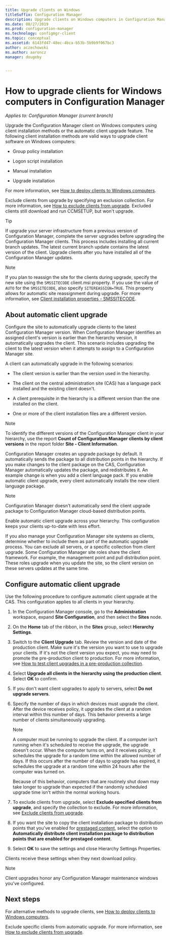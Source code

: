 ```yaml
---
title: Upgrade clients on Windows
titleSuffix: Configuration Manager
description: Upgrade clients on Windows computers in Configuration Manager.
ms.date: 08/27/2019
ms.prod: configuration-manager
ms.technology: configmgr-client
ms.topic: conceptual
ms.assetid: 6143fd47-48ec-4bca-b53b-5b9b9f067bc3
author: aczechowski
ms.author: aaroncz
manager: dougeby


---
```


# How to upgrade clients for Windows computers in Configuration Manager

*Applies to: Configuration Manager (current branch)*

Upgrade the Configuration Manager client on Windows computers using client installation methods or the automatic client upgrade feature. The following client installation methods are valid ways to upgrade client software on Windows computers:  

- Group policy installation  

- Logon script installation  

- Manual installation  

- Upgrade installation  

For more information, see [How to deploy clients to Windows computers](../../deploy/deploy-clients-to-windows-computers.md).

Exclude clients from upgrade by specifying an exclusion collection. For more information, see [How to exclude clients from upgrade](exclude-clients-windows.md). Excluded clients still download and run CCMSETUP, but won't upgrade.

> [!TIP]  
> If upgrade your server infrastructure from a previous version of Configuration Manager, complete the server upgrades before upgrading the Configuration Manager clients. This process includes installing all current branch updates. The latest current branch update contains the latest version of the client. Upgrade clients after you have installed all of the Configuration Manager updates.

> [!NOTE]
> If you plan to reassign the site for the clients during upgrade, specify the new site using the `SMSSITECODE` client.msi property. If you use the value of `AUTO` for the `SMSSITECODE`, also specify `SITEREASSIGN=TRUE`. This property allows for automatic site reassignment during upgrade. For more information, see [Client installation properties - SMSSITECODE](../../deploy/about-client-installation-properties.md#smssitecode).

## <a name="bkmk_autoupdate"></a> About automatic client upgrade

Configure the site to automatically upgrade clients to the latest Configuration Manager version. When Configuration Manager identifies an assigned client's version is earlier than the hierarchy version, it automatically upgrades the client. This scenario includes upgrading the client to the latest version when it attempts to assign to a Configuration Manager site.  

A client can automatically upgrade in the following scenarios:  

- The client version is earlier than the version used in the hierarchy.  

- The client on the central administration site (CAS) has a language pack installed and the existing client doesn't.  

- A client prerequisite in the hierarchy is a different version than the one installed on the client.  

- One or more of the client installation files are a different version.  

> [!NOTE]  
> To identify the different versions of the Configuration Manager client in your hierarchy, use the report **Count of Configuration Manager clients by client versions** in the report folder **Site - Client Information**.  

Configuration Manager creates an upgrade package by default. It automatically sends the package to all distribution points in the hierarchy. If you make changes to the client package on the CAS, Configuration Manager automatically updates the package, and redistributes it. An example change is when you add a client language pack. If you enable automatic client upgrade, every client automatically installs the new client language package.

> [!NOTE]  
> Configuration Manager doesn't automatically send the client upgrade package to Configuration Manager cloud-based distribution points.  

Enable automatic client upgrade across your hierarchy. This configuration keeps your clients up-to-date with less effort.  

If you also manage your Configuration Manager site systems as clients, determine whether to include them as part of the automatic upgrade process. You can exclude all servers, or a specific collection from client upgrade. Some Configuration Manager site roles share the client framework. For example, the management point and pull distribution point. These roles upgrade when you update the site, so the client version on these servers updates at the same time.

## <a name="bkmk_configure"></a> Configure automatic client upgrade

Use the following procedure to configure automatic client upgrade at the CAS. This configuration applies to all clients in your hierarchy.  

1. In the Configuration Manager console, go to the **Administration** workspace, expand **Site Configuration**, and then select the **Sites** node.  

1. On the **Home** tab of the ribbon, in the **Sites** group, select **Hierarchy Settings**.  

1. Switch to the **Client Upgrade** tab. Review the version and date of the production client. Make sure it's the version you want to use to upgrade your clients. If it's not the client version you expect, you may need to promote the pre-production client to production. For more information, see [How to test client upgrades in a pre-production collection](test-client-upgrades.md).  

1. Select **Upgrade all clients in the hierarchy using the production client**. Select **OK** to confirm.  

1. If you don't want client upgrades to apply to servers, select **Do not upgrade servers**.  

1. Specify the number of days in which devices must upgrade the client. After the device receives policy, it upgrades the client at a random interval within this number of days. This behavior prevents a large number of clients simultaneously upgrading.

    > [!NOTE]
    > A computer must be running to upgrade the client. If a computer isn't running when it's scheduled to receive the upgrade, the upgrade doesn't occur. When the computer turns on, and it receives policy, it schedules the upgrade for a random time within the allowed number of days. If this occurs after the number of days to upgrade has expired, it schedules the upgrade at a random time within 24 hours after the computer was turned on.
    >
    > Because of this behavior, computers that are routinely shut down may take longer to upgrade than expected if the randomly scheduled upgrade time isn't within the normal working hours.

1. To exclude clients from upgrade, select **Exclude specified clients from upgrade**, and specify the collection to exclude. For more information, see [Exclude clients from upgrade](exclude-clients-windows.md).

1. If you want the site to copy the client installation package to distribution points that you've enabled for [prestaged content](../../../plan-design/hierarchy/manage-network-bandwidth.md#BKMK_PrestagingContent), select the option to **Automatically distribute client installation package to distribution points that are enabled for prestaged content**.  

1. Select **OK** to save the settings and close Hierarchy Settings Properties.

Clients receive these settings when they next download policy.

> [!NOTE]
> Client upgrades honor any Configuration Manager maintenance windows you've configured.

## Next steps

For alternative methods to upgrade clients, see [How to deploy clients to Windows computers](../../deploy/deploy-clients-to-windows-computers.md).

Exclude specific clients from automatic upgrade. For more information, see [How to exclude clients from upgrade](exclude-clients-windows.md).
